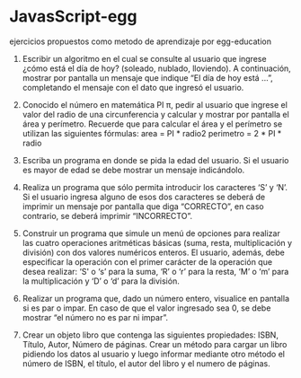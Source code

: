 # JavasScript-egg

ejercicios propuestos como metodo de aprendizaje por egg-education
1. Escribir un algoritmo en el cual se consulte al usuario que ingrese ¿cómo está el día de 
hoy? (soleado, nublado, lloviendo). A continuación, mostrar por pantalla un mensaje que 
indique “El día de hoy está ...”, completando el mensaje con el dato que ingresó el usuario. 

2. Conocido el número en matemática PI π, pedir al usuario que ingrese el valor del radio 
de una circunferencia y calcular y mostrar por pantalla el área y perímetro. Recuerde que 
para calcular el área y el perímetro se utilizan las siguientes fórmulas: 
area = PI * radio2 
perimetro = 2 * PI * radio 

3. Escriba un programa en donde se pida la edad del usuario. Si el usuario es mayor de 
edad se debe mostrar un mensaje indicándolo. 

4. Realiza un programa que sólo permita introducir los caracteres ‘S’ y ‘N’. Si el usuario 
ingresa alguno de esos dos caracteres se deberá de imprimir un mensaje por pantalla 
que diga “CORRECTO”, en caso contrario, se deberá imprimir “INCORRECTO”. 

5. Construir un programa que simule un menú de opciones para realizar las cuatro 
operaciones aritméticas básicas (suma, resta, multiplicación y división) con dos valores 
numéricos enteros. El usuario, además, debe especificar la operación con el primer 
carácter de la operación que desea realizar: ‘S' o ‘s’ para la suma, ‘R’ o ‘r’ para la resta, ‘M’ 
o ‘m’ para la multiplicación y ‘D’ o ‘d’ para la división. 

6. Realizar un programa que, dado un número entero, visualice en pantalla si es par o impar. 
En caso de que el valor ingresado sea 0, se debe mostrar “el número no es par ni impar”. 

14. Crear un objeto libro que contenga las siguientes propiedades: ISBN, Título, Autor, 
Número de páginas. Crear un método para cargar un libro pidiendo los datos al usuario 
y luego informar mediante otro método el número de ISBN, el título, el autor del libro y el 
numero de páginas.
